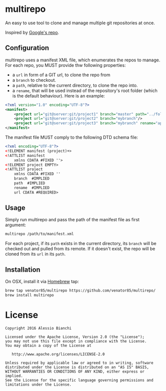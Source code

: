 multirepo
=========

An easy to use tool to clone and manage multiple git repositories at once.

Inspired by [Google's repo][1].

Configuration
-------------

multirepo uses a manifest XML file, which enumerates the repos to manage. For each repo, you MUST provide thw following properties:

* a `url` in form of a GIT url, to clone the repo from
* a `branch` to checkout.
* a `path`, relative to the current directory, to clone the repo into. 
* a `rename`, that will be used instead of the repository's root folder (which is the default behaviour).
Here is an example:

```xml
<?xml version="1.0" encoding="UTF-8"?>
<manifest>
	<project url="git@server:git/project1" branch="master" path="../folder1" rename="folder2" />
	<project url="git@server:git/project2" branch="mybranch"/>
	<project url="git@server:git/project3" branch="mybranch" rename="app" />
</manifest>
```

The manifest file MUST comply to the following DTD schema file:

```xml
<?xml encoding="UTF-8"?>
<!ELEMENT manifest (project)+>
<!ATTLIST manifest
    xmlns CDATA #FIXED ''>
<!ELEMENT project EMPTY>
<!ATTLIST project
    xmlns CDATA #FIXED ''
    branch  #IMPLIED
    path  #IMPLIED
    rename  #IMPLIED
    url CDATA #REQUIRED>
```

Usage
-----

Simply run multirepo and pass the path of the manifest file as first argument:

```sh
multirepo /path/to/manifest.xml
```

For each project, if its `path` exists in the current directory, its `branch` will be checked out and pulled from its remote. If it doesn't exist, the repo will be cloned from its `url` in its `path`.

Installation
------------

On OSX, install it via [Homebrew][2] tap:

```sh
brew tap venator85/multirepo https://github.com/venator85/multirepo/
brew install multirepo
```

License
=======

    Copyright 2016 Alessio Bianchi

    Licensed under the Apache License, Version 2.0 (the "License");
    you may not use this file except in compliance with the License.
    You may obtain a copy of the License at

       http://www.apache.org/licenses/LICENSE-2.0

    Unless required by applicable law or agreed to in writing, software
    distributed under the License is distributed on an "AS IS" BASIS,
    WITHOUT WARRANTIES OR CONDITIONS OF ANY KIND, either express or implied.
    See the License for the specific language governing permissions and
    limitations under the License.


 [1]: https://code.google.com/p/git-repo/
 [2]: http://brew.sh/